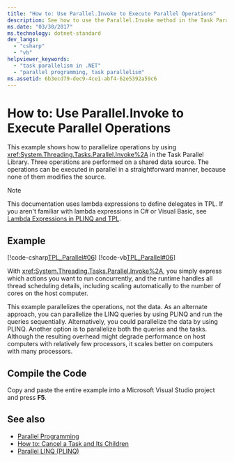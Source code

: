 ```yaml
---
title: "How to: Use Parallel.Invoke to Execute Parallel Operations"
description: See how to use the Parallel.Invoke method in the Task Parallel Library (TPL), which does parallel operations on a shared data source in .NET.
ms.date: "03/30/2017"
ms.technology: dotnet-standard
dev_langs:
  - "csharp"
  - "vb"
helpviewer_keywords:
  - "task parallelism in .NET"
  - "parallel programming, task parallelism"
ms.assetid: 6b3ecd79-dec9-4ce1-abf4-62e5392a59c6
---
```

# How to: Use Parallel.Invoke to Execute Parallel Operations

This example shows how to parallelize operations by using <xref:System.Threading.Tasks.Parallel.Invoke%2A> in the Task Parallel Library. Three operations are performed on a shared data source. The operations can be executed in parallel in a straightforward manner, because none of them modifies the source.

> [!NOTE]
> This documentation uses lambda expressions to define delegates in TPL. If you aren't familiar with lambda expressions in C# or Visual Basic, see [Lambda Expressions in PLINQ and TPL](lambda-expressions-in-plinq-and-tpl.md).

## Example

[!code-csharp[TPL_Parallel#06](../../../samples/snippets/csharp/VS_Snippets_Misc/tpl_parallel/cs/parallelinvoke.cs#06)]
[!code-vb[TPL_Parallel#06](../../../samples/snippets/visualbasic/VS_Snippets_Misc/tpl_parallel/vb/parallelinvoke.vb#06)]

With <xref:System.Threading.Tasks.Parallel.Invoke%2A>, you simply express which actions you want to run concurrently, and the runtime handles all thread scheduling details, including scaling automatically to the number of cores on the host computer.

This example parallelizes the operations, not the data. As an alternate approach, you can parallelize the LINQ queries by using PLINQ and run the queries sequentially. Alternatively, you could parallelize the data by using PLINQ. Another option is to parallelize both the queries and the tasks. Although the resulting overhead might degrade performance on host computers with relatively few processors, it scales better on computers with many processors.

## Compile the Code

Copy and paste the entire example into a Microsoft Visual Studio project and press **F5**.

## See also

- [Parallel Programming](index.md)
- [How to: Cancel a Task and Its Children](how-to-cancel-a-task-and-its-children.md)
- [Parallel LINQ (PLINQ)](introduction-to-plinq.md)
